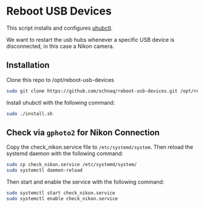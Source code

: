 # Reboot USB Devices

This script installs and configures [uhubctl](https://github.com/mvp/uhubctl).

We want to restart the usb hubs whenever a specific USB device is disconnected,
in this case a Nikon camera.

## Installation

Clone this repo to /opt/reboot-usb-devices

```bash
sudo git clone https://github.com/schnaq/reboot-usb-devices.git /opt/reboot-usb-devices
```

Install uhubctl with the following command:

```bash
sudo ./install.sh
```

## Check via `gphoto2` for Nikon Connection

Copy the check_nikon.service file to `/etc/systemd/system`. Then reload the
systemd daemon with the following command:

```bash
sudo cp check_nikon.service /etc/systemd/system/
sudo systemctl daemon-reload
```

Then start and enable the service with the following command:

```bash
sudo systemctl start check_nikon.service
sudo systemctl enable check_nikon.service
```
